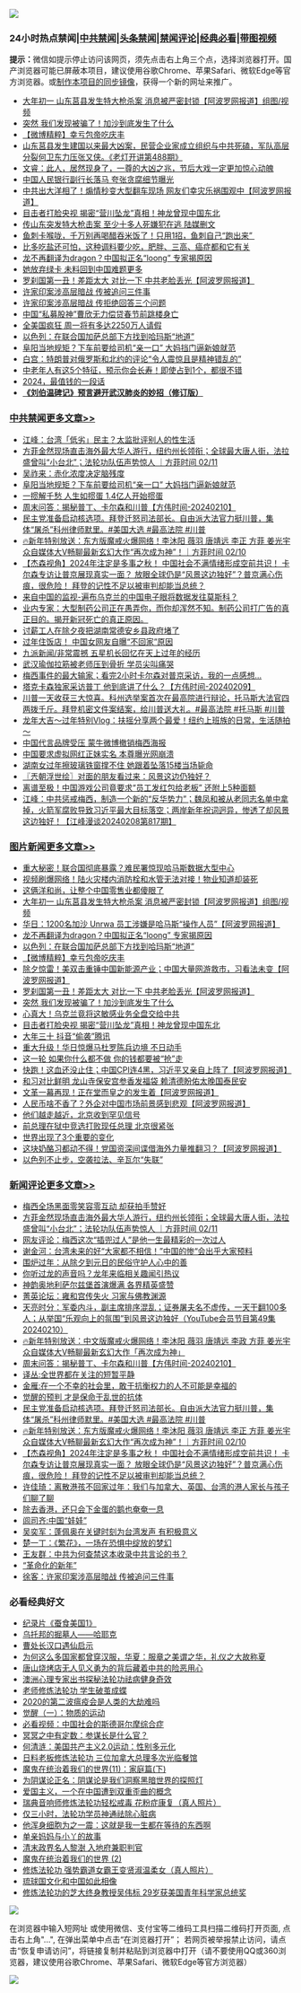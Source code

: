 ![](https://raw.githubusercontent.com/jsvpn/jsproxy/dev/64photo/fqnews-qr.jpg)

<div id="tt">
<h3>24小时热点禁闻|<a href="#%E4%B8%AD%E5%85%B1%E7%A6%81%E9%97%BB%E6%9B%B4%E5%A4%9A%E6%96%87%E7%AB%A0">中共禁闻</a>|<a href="#%E5%9B%BE%E7%89%87%E6%96%B0%E9%97%BB%E6%9B%B4%E5%A4%9A%E6%96%87%E7%AB%A0">头条禁闻</a>|<a href="#%E6%96%B0%E9%97%BB%E8%AF%84%E8%AE%BA%E6%9B%B4%E5%A4%9A%E6%96%87%E7%AB%A0">禁闻评论|<a href="#%E5%BF%85%E7%9C%8B%E7%BB%8F%E5%85%B8%E5%A5%BD%E6%96%87">经典必看</a>|<a href="https://fanb1.xyz/3" target="_blank">带图视频</a></h3>
<div><b>提示：</b>微信如提示停止访问该网页，须先点击右上角三个点，选择浏览器打开。国产浏览器可能已屏蔽本项目，建议使用谷歌Chrome、苹果Safari、微软Edge等官方浏览器。或<a href="%E5%88%B6%E4%BD%9Cgit%E7%A6%81%E9%97%BB%E9%95%9C%E5%83%8F.md">制作本项目的同步镜像</a>，获得一个新的网址来推广。</div>
<ul>

<li><a href="/topimagenews/20240211/1999851.md">大年初一 山东莒县发生特大枪杀案 消息被严密封锁【阿波罗网报道】组图/视频</a></li>
<li><a href="/topimagenews/20240211/1999688.md">突然 我们发现被骗了！加沙到底发生了什么</a></li>
<li><a href="/topimagenews/20240211/1999709.md">【微博精粹】幸亏包帝吃庆丰</a></li>
<li><a href="/sohnews/20240211/1999729.md">山东莒县发生建国以来最大凶案，民营企业家成立组织与中共死磕，军队高层分裂何卫东力压张又侠。《老灯开讲第488期》</a></li>
<li><a href="/sohnews/20240211/1999835.md">文睿：此人，居然现身了，一尊的大凶之兆，节后大戏一定更加惊心动魄</a></li>
<li><a href="/cnnews/20240211/1999767.md">中国人民银行副行长落马 夸张贪腐细节曝光</a></li>
<li><a href="/cnnews/20240211/1999870.md">中共出大洋相了！煽情秒变大型翻车现场 网友们幸灾乐祸围观中【阿波罗网报道】</a></li>
<li><a href="/topimagenews/20240211/1999633.md">目击者打脸央视 揭密“营川坠龙”真相！神龙曾现中国东北</a></li>
<li><a href="/baitai/20240212/1999904.md">传山东突发特大枪击案 至少十多人死嫌犯在逃 陆媒删文</a></li>
<li><a href="/lifebaike/20240211/1999714.md">鱼刺卡喉咙，千万别再喝醋吞米饭了！只用1招，鱼刺自己“跑出来” </a></li>
<li><a href="/health/20240211/1999818.md">比多吃盐还可怕，这种调料要少吃，肥胖、三高、癌症都和它有关</a></li>
<li><a href="/topimagenews/20240211/1999787.md">龙不再翻译为dragon？中国拟正名“loong” 专家揭原因</a></li>
<li><a href="/cnnews/20240211/1999681.md">她放弃绿卡 未料回到中国难题更多</a></li>
<li><a href="/topimagenews/20240211/1999707.md">罗刹国第一丑！差距太大 对比一下 中共老脸丢光【阿波罗网报道】</a></li>
<li><a href="/ssgc/20240211/1999862.md">许家印案涉高层暗战 传被追问三件事</a></li>
<li><a href="/ccpdope/20240211/1999658.md">许家印案涉高层暗战 传拒绝回答三个问题</a></li>
<li><a href="/headline/20240211/1999864.md">中国“私募股神”曹欣无力偿贷春节前跳楼身亡</a></li>
<li><a href="/cnnews/20240211/1999789.md">全美国疯狂 周一将有多达2250万人请假</a></li>
<li><a href="/topimagenews/20240211/1999785.md">以色列：在联合国加萨总部下方找到哈玛斯“地道”</a></li>
<li><a href="/cbnews/20240211/1999780.md">阜阳当地规矩？下车前要给司机“亲一口” 大妈挡门逼新娘就范</a></li>
<li><a href="/worldnews/20240211/1999804.md">白宫：特朗普对俄罗斯和北约的评论“令人震惊且是精神错乱的”</a></li>
<li><a href="/lifebaike/20240211/1999826.md">中老年人有这5个特征，预示你会长寿！即使占到1个，都很不错</a></li>
<li><a href="/funmedia/20240211/1999664.md">2024，最值钱的一段话</a></li>
<li><b><a href="/comments/20200207/1272816.md" target="_blank">《刘伯温碑记》预言避开武汉肺炎的妙招（修订版）</a></b></li>
</ul>
</div>

<div class="catlist">
<h3><a href="/cbnews/" target="_blank">中共禁闻</a><span><a href="/cbnews/" target="_blank" rel="nofollow">更多文章>></a></span></h3>
<ul>
<li><a href="/cbnews/20240212/1999937.md" target="_blank">江峰：台湾「低劣」民主？太监批评别人的性生活</a></li>
<li><a href="/comments/20240212/1999891.md" target="_blank">方菲金然现场直击海外最大华人游行，纽约州长领衔；全球最大唐人街，法拉盛曾叫“小台北”；法轮功队伍声势惊人 ｜方菲时间 02/11</a></li>
<li><a href="/cbnews/20240211/1999821.md" target="_blank">吴祚来：赤化浓度决定脑残度</a></li>
<li><a href="/cbnews/20240211/1999780.md" target="_blank">阜阳当地规矩？下车前要给司机“亲一口” 大妈挡门逼新娘就范</a></li>
<li><a href="/cbnews/20240211/1999710.md" target="_blank">一掼解千愁 人生如掼蛋 1.4亿人开始掼蛋</a></li>
<li><a href="/comments/20240211/1999693.md" target="_blank">周末问答：揭秘普丁、卡尔森和川普【方伟时间-20240210】</a></li>
<li><a href="/comments/20240211/1999685.md" target="_blank">民主党准备启动核选项。拜登迁怒司法部长。自由派大法官力挺川普，集体“屠杀”科州律师默里。#美国大选 #最高法院 #川普</a></li>
<li><a href="/comments/20240211/1999678.md" target="_blank">🔥新年特别放送：东方版魔戒火爆网络！李沐阳 薇羽 唐靖远 李正 方菲 姜光宇 众自媒体大V畅聊最新玄幻大作“再次成为神”！｜方菲时间 02/10</a></li>
<li><a href="/comments/20240211/1999672.md" target="_blank">【杰森视角】2024年注定是多事之秋！ 中国社会不满情绪形成空前共识！ 卡尔森专访让普京展现真实一面？  放眼全球仍是“风景这边独好”？普京满心伤痕，很危险！ 拜登的记性不足以被审判却能当总统？</a></li>
<li><a href="/cbnews/20240211/1999602.md" target="_blank">来自中国的监视-遍布乌克兰的中国电子眼将数据发往莫斯科？</a></li>
<li><a href="/comments/20240210/1999543.md" target="_blank">业内专家：大型制药公司正在愚弄你，而你却浑然不知。制药公司打广告的真正目的。揭开新冠死亡的真正原因。</a></li>
<li><a href="/cbnews/20240210/1999427.md" target="_blank">讨薪工人在除夕夜把湖南常德安乡县政府堵了</a></li>
<li><a href="/cbnews/20240210/1999426.md" target="_blank">过年住饭店！ 中国女网友自曝“不回家”原因</a></li>
<li><a href="/cbnews/20240210/1999398.md" target="_blank">九派新闻/非常震撼 五星机长回忆在天上过年的经历</a></li>
<li><a href="/cbnews/20240210/1999383.md" target="_blank">武汉瑜伽拉筋被老师压到骨折 学员尖叫痛哭</a></li>
<li><a href="/comments/20240210/1999311.md" target="_blank">梅西事件的最大输家；看完2小时卡尔森对普京采访，我的一点感想…</a></li>
<li><a href="/comments/20240210/1999304.md" target="_blank">塔克卡森独家采访普丁 他到底讲了什么？【方伟时间-20240209】</a></li>
<li><a href="/comments/20240209/1999182.md" target="_blank">川普一天收获三大惊喜。科州选举案首次在最高院进行辩论，托马斯大法官四两拨千斤。拜登机密文件案结案，给川普送大礼。#最高法院 #托马斯 #川普</a></li>
<li><a href="/comments/20240209/1999131.md" target="_blank">龙年大吉～过年特别Vlog：扶摇分享两个最爱！纽约上班族的日常，生活随拍～</a></li>
<li><a href="/cbnews/20240209/1999065.md" target="_blank">中国代言品牌受压 蒙牛微博撤销梅西海报</a></li>
<li><a href="/cbnews/20240209/1999064.md" target="_blank">中国要求虚拟网红正妹实名 本尊曝光网崩溃</a></li>
<li><a href="/cbnews/20240209/1999014.md" target="_blank">湖南女过年擦玻璃铁窗撑不住 她跟着坠落15楼当场毙命</a></li>
<li><a href="/cbnews/20240209/1999005.md" target="_blank">〖兲朝浮世绘〗对面的朋友看过来：风景这边仍独好？</a></li>
<li><a href="/cbnews/20240209/1998973.md" target="_blank">离谱至极！中国游戏公司竟要求“员工发红包给老板” 还附上5种面额</a></li>
<li><a href="/cbnews/20240209/1998966.md" target="_blank">江峰：中共惩戒梅西，制造一个新的“反华势力”；魏凤和被从老同志名单中拿掉，火箭军腐败导致习近平最大目标落空；两岸新年祝词迥异，惨透了却风景这边独好！【江峰漫谈20240208第817期】</a></li>

</ul>
</div>
<div class="catlist">
<h3><a href="/topimagenews/" target="_blank">图片新闻</a><span><a href="/topimagenews/" target="_blank" rel="nofollow">更多文章>></a></span></h3>
<ul>
<li><a href="/topimagenews/20240212/1999945.md" target="_blank">重大秘密！联合国彻底暴露？难民署惊现哈马斯数据大型中心</a></li>
<li><a href="/topimagenews/20240212/1999938.md" target="_blank">视频刷爆网络！陆火灾楼内消防栓和水管无法对接！物业知道却装死</a></li>
<li><a href="/topimagenews/20240212/1999926.md" target="_blank">这俩洋和尚，让整个中国零售业都傻眼了</a></li>
<li><a href="/topimagenews/20240211/1999851.md" target="_blank">大年初一 山东莒县发生特大枪杀案 消息被严密封锁【阿波罗网报道】组图/视频</a></li>
<li><a href="/topimagenews/20240211/1999815.md" target="_blank">华日：1200名加沙 Unrwa 员工涉嫌是哈马斯“操作人员”【阿波罗网报道】</a></li>
<li><a href="/topimagenews/20240211/1999787.md" target="_blank">龙不再翻译为dragon？中国拟正名“loong” 专家揭原因</a></li>
<li><a href="/topimagenews/20240211/1999785.md" target="_blank">以色列：在联合国加萨总部下方找到哈玛斯“地道”</a></li>
<li><a href="/topimagenews/20240211/1999709.md" target="_blank">【微博精粹】幸亏包帝吃庆丰</a></li>
<li><a href="/topimagenews/20240211/1999708.md" target="_blank">除夕惊雷！美双击重锤中国新能源产业；中国大量网游救市，习看法未变【阿波罗网报道】</a></li>
<li><a href="/topimagenews/20240211/1999707.md" target="_blank">罗刹国第一丑！差距太大 对比一下 中共老脸丢光【阿波罗网报道】</a></li>
<li><a href="/topimagenews/20240211/1999688.md" target="_blank">突然 我们发现被骗了！加沙到底发生了什么</a></li>
<li><a href="/topimagenews/20240211/1999675.md" target="_blank">心真大！乌克兰竟将这敏感业务全盘交给中共</a></li>
<li><a href="/topimagenews/20240211/1999633.md" target="_blank">目击者打脸央视 揭密“营川坠龙”真相！神龙曾现中国东北</a></li>
<li><a href="/topimagenews/20240211/1999632.md" target="_blank">大年三十 抖音“偷袭”腾讯</a></li>
<li><a href="/topimagenews/20240211/1999621.md" target="_blank">重大升级！华日惊爆马杜罗陈兵边境 不日动手</a></li>
<li><a href="/topimagenews/20240211/1999609.md" target="_blank">这一轮 如果你什么都不做 你的钱都要被“抢”走</a></li>
<li><a href="/topimagenews/20240211/1999604.md" target="_blank">快跑！这血还没止住；中国CPI连4黑，习近平又亲自上阵了【阿波罗网报道】</a></li>
<li><a href="/topimagenews/20240210/1999496.md" target="_blank">和习对比鲜明 龙山寺保安宫参香发福袋 赖清德盼佑太晚国泰民安</a></li>
<li><a href="/topimagenews/20240210/1999481.md" target="_blank">文革一幕再现！正在堂而皇之的发生着【阿波罗网报道】</a></li>
<li><a href="/topimagenews/20240210/1999480.md" target="_blank">人民币啥不香了？外企对中国市场前景感到悲观【阿波罗网报道】</a></li>
<li><a href="/topimagenews/20240210/1999406.md" target="_blank">他们越走越近，北京收到罕见信号</a></li>
<li><a href="/topimagenews/20240210/1999397.md" target="_blank">前总理在狱中竞选打败现任总理 北京很紧张</a></li>
<li><a href="/topimagenews/20240210/1999396.md" target="_blank">世界出现了3个重要的变化</a></li>
<li><a href="/topimagenews/20240210/1999382.md" target="_blank">这块奶酪习都动不得！党国资深间谍借海外力量推翻习？【阿波罗网报道】</a></li>
<li><a href="/topimagenews/20240210/1999340.md" target="_blank">以色列不止步，空袭拉法、辛瓦尔“失联”</a></li>

</ul>
</div>
<div class="catlist">
<h3><a href="/comments/" target="_blank">新闻评论</a><span><a href="/comments/" target="_blank" rel="nofollow">更多文章>></a></span></h3>
<ul>
<li><a href="/comments/20240212/1999939.md" target="_blank">梅西全场黑面零笑容零互动 却获拍手赞好</a></li>
<li><a href="/comments/20240212/1999891.md" target="_blank">方菲金然现场直击海外最大华人游行，纽约州长领衔；全球最大唐人街，法拉盛曾叫“小台北”；法轮功队伍声势惊人 ｜方菲时间 02/11</a></li>
<li><a href="/comments/20240211/1999822.md" target="_blank">网友评论：梅西这次“插兜过人”是他一生最精彩的一次过人</a></li>
<li><a href="/comments/20240211/1999809.md" target="_blank">谢金河：台湾未来的好“大家都不相信！”中国的惨“会出乎大家预料</a></li>
<li><a href="/comments/20240211/1999808.md" target="_blank">围炉过年：从除夕到元日的民俗守护人心中的善</a></li>
<li><a href="/comments/20240211/1999807.md" target="_blank">你听过龙的声音吗？龙年来临相关趣闻引热议</a></li>
<li><a href="/comments/20240211/1999806.md" target="_blank">神韵奥地利萨尔兹堡首演爆满 各界精英盛赞</a></li>
<li><a href="/comments/20240211/1999733.md" target="_blank">菁英论坛：雍和宫传失火 习家与佛教渊源</a></li>
<li><a href="/comments/20240211/1999724.md" target="_blank">天亮时分：军委内斗，副主席排序混乱；证券屠夫名不虚传，一天干翻100多人；从举国“乐观向上的氛围”到风景这边独好（YouTube会员节目第49集 20240210）</a></li>
<li><a href="/comments/20240211/1999723.md" target="_blank">🔥新年特别放送：中文版魔戒火爆网络！李沐阳 薇羽 唐靖远 李政 方菲 姜光宇 众自媒体大V畅聊最新玄幻大作「再次成为神」</a></li>
<li><a href="/comments/20240211/1999693.md" target="_blank">周末问答：揭秘普丁、卡尔森和川普【方伟时间-20240210】</a></li>
<li><a href="/comments/20240211/1999692.md" target="_blank">译丛:全世界都在关注的短暂平静</a></li>
<li><a href="/comments/20240211/1999691.md" target="_blank">金雁:在一个不幸的社会里，敢于抗衡权力的人不可能是幸福的</a></li>
<li><a href="/comments/20240211/1999690.md" target="_blank">觉醒的预判 才是保命于乱世的抗体</a></li>
<li><a href="/comments/20240211/1999685.md" target="_blank">民主党准备启动核选项。拜登迁怒司法部长。自由派大法官力挺川普，集体“屠杀”科州律师默里。#美国大选 #最高法院 #川普</a></li>
<li><a href="/comments/20240211/1999678.md" target="_blank">🔥新年特别放送：东方版魔戒火爆网络！李沐阳 薇羽 唐靖远 李正 方菲 姜光宇 众自媒体大V畅聊最新玄幻大作“再次成为神”！｜方菲时间 02/10</a></li>
<li><a href="/comments/20240211/1999672.md" target="_blank">【杰森视角】2024年注定是多事之秋！ 中国社会不满情绪形成空前共识！ 卡尔森专访让普京展现真实一面？  放眼全球仍是“风景这边独好”？普京满心伤痕，很危险！ 拜登的记性不足以被审判却能当总统？</a></li>
<li><a href="/comments/20240211/1999667.md" target="_blank">许佳琦：离散港孩不回家过年：我们与加拿大、英国、台湾的港人家长与孩子们聊了聊</a></li>
<li><a href="/comments/20240211/1999666.md" target="_blank">除去香港，还只会下金蛋的鹅也奄奄一息</a></li>
<li><a href="/comments/20240211/1999644.md" target="_blank">闾司齐:中国“娃娃”</a></li>
<li><a href="/comments/20240211/1999643.md" target="_blank">吴奕军：蓬佩奥在关键时刻为台湾发声 有积极意义</a></li>
<li><a href="/comments/20240211/1999642.md" target="_blank">楚一丁：《繁花》，一场在恐惧中绽放的梦幻</a></li>
<li><a href="/comments/20240211/1999626.md" target="_blank">王友群：中共为何查禁这本收录中共言论的书？</a></li>
<li><a href="/comments/20240211/1999625.md" target="_blank">“革命化的新年”</a></li>
<li><a href="/comments/20240211/1999624.md" target="_blank">徐客：许家印案涉高层暗战 传被追问三件事</a></li>

</ul>
</div>

<div class="catlist">
<h3>必看经典好文</h3>
<ul>
<li><a href="/taiwannews/20210119/1470524.md" target="_blank">纪录片《蚕食美国1》</a></li>
<li><a href="/lifebaike/20210815/1606781.md" target="_blank">乌托邦的掘墓人——哈耶克</a></li>
<li><a href="/comments/20230417/1873184.md" target="_blank">曹处长汉口遇仙启示</a></li>
<li><a href="/comments/20220726/1762946.md" target="_blank">为何这么多国家都曾穿汉服，华夏：服章之美谓之华，礼仪之大故称夏</a></li>
<li><a href="/cbnews/20220615/1745823.md" target="_blank">唐山烧烤店无人见义勇为的背后藏着中共的险恶用心</a></li>
<li><a href="/comments/20230226/1853388.md" target="_blank">澳洲心理专家出书探秘法轮功祛病健身奇效</a></li>
<li><a href="/cbnews/20211114/1652214.md" target="_blank">老师修炼法轮功 学生破茧成蝶</a></li>
<li><a href="/comments/20200712/1359432.md" target="_blank">2020的第二波瘟疫会是人类的大劫难吗</a></li>
<li><a href="/comments/20200810/1377609.md" target="_blank">觉醒（一）：物质的运动</a></li>
<li><a href="/comments/20200806/1375443.md" target="_blank">必看视频：中国社会的斯德哥尔摩综合症</a></li>
<li><a href="/tculture/20200812/1378929.md" target="_blank">冥冥之中有定数：参谋长是什么官？</a></li>
<li><a href="/comments/20230919/1935723.md" target="_blank">何清涟：美国共产主义2.0运动：性别多元化</a></li>
<li><a href="/comments/20200531/1337359.md" target="_blank">日料老板修炼法轮功 三位加拿大总理多次光临餐馆</a></li>
<li><a href="/topimagenews/20180530/950691.md" target="_blank">魔鬼在统治着我们的世界(11)：家庭篇(下)</a></li>
<li><a href="/comments/20201031/1423298.md" target="_blank">为阴谋论正名：阴谋论是我们洞察黑暗世界的探照灯</a></li>
<li><a href="/comments/20210802/1598599.md" target="_blank">爱国主义，一个在中国遭到双重歪曲的概念</a></li>
<li><a href="/comments/20210907/1620306.md" target="_blank">瑞典音响师修炼法轮功轻松戒毒 花粉症康复（真人照片）</a></li>
<li><a href="/health/20170626/780270.md" target="_blank">仅三小时，法轮功学员神通祛除心脏病</a></li>
<li><a href="/topimagenews/20210219/1489990.md" target="_blank">他浑身细胞为之一震：这就是我一生都在等待的东西啊</a></li>
<li><a href="/cbnews/20210518/1548912.md" target="_blank">单亲妈妈与小丫的故事</a></li>
<li><a href="/ccpdope/20220508/1730036.md" target="_blank">清末政界名人黎澍 入地府兼职判官</a></li>
<li><a href="/topimagenews/20180520/944940.md" target="_blank">魔鬼在统治着我们的世界 (2)</a></li>
<li><a href="/cbnews/20211127/1658400.md" target="_blank">修炼法轮功 强势霸道女霸王变贤淑温柔女（真人照片）</a></li>
<li><a href="/bannedvideo/20220411/1717515.md" target="_blank">琉球国文化和中国如此相像</a></li>
<li><a href="/comments/20190517/1129285.md" target="_blank">修炼法轮功的芝大终身教授吴伟标 29岁获美国青年科学家总统奖</a></li>

</ul>
</div>

![](https://raw.githubusercontent.com/jsvpn/jsproxy/dev/64photo/fqnews-qr.jpg)

在浏览器中输入短网址 或使用微信、支付宝等二维码工具扫描二维码打开页面, 点击右上角"...", 在弹出菜单中点击“在浏览器打开”； 若网页被举报禁止访问，请点击“恢复申请访问”，将链接复制并粘贴到浏览器中打开（请不要使用QQ或360浏览器，建议使用谷歌Chrome、苹果Safari、微软Edge等官方浏览器）

![](https://raw.githubusercontent.com/jsvpn/jsproxy/dev/64photo/wx.jpg)